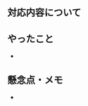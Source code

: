 ## 対応内容について

<!-- ここにざっくりと何をするか、もしくはIssueのリンクを貼ってください -->

## やったこと

<!-- ざっくりと対応内容を記載してください -->

-

## 懸念点・メモ

<!-- ここに懸念点や詰まりごとなどのメモを記載してください -->

-
